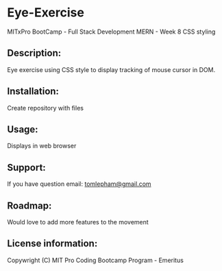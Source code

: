 # Eye-Exercise
MITxPro BootCamp - Full Stack Development MERN - Week 8 CSS styling 

## Description: 
Eye exercise using CSS style to display tracking of mouse cursor in DOM.

## Installation: 
Create repository with files

## Usage: 
Displays in web browser

## Support: 
If you have question email: tomlepham@gmail.com

## Roadmap: 
Would love to add more features to the movement

## License information:
Copywright (C) MIT Pro Coding Bootcamp Program - Emeritus
